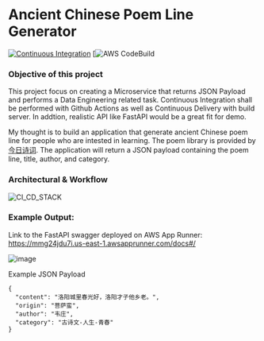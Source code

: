 # Ancient Chinese Poem Line Generator

[![Continuous Integration](https://github.com/nogibjj/DY_Template/actions/workflows/main.yml/badge.svg)](https://github.com/nogibjj/DY_Template/actions/workflows/main.yml)
[![AWS CodeBuild](https://codebuild.us-east-1.amazonaws.com/badges?uuid=eyJlbmNyeXB0ZWREYXRhIjoiSG5uQmUyM1VTeFp1eUtkUjRrT2RidENRYXRGRmYyVUwwWW9zZUhhQ2xoNnB2THdmYWduSHQ4Ny9LUVZUK2JwcFBkUUMyMEpjWFJJNGdQNmUzQldqUFRBPSIsIml2UGFyYW1ldGVyU3BlYyI6IjlEYjJDekFMOGE4NE4vL0MiLCJtYXRlcmlhbFNldFNlcmlhbCI6MX0%3D&branch=main)

### Objective of this project

This project focus on creating a Microservice that returns JSON Payload and performs a Data Engineering related task. Continuous Integration shall be performed with Github Actions as well as Continuous Delivery with build server. In addtion, realistic API like FastAPI would be a great fit for demo.

My thought is to build an application that generate ancient Chinese poem line for people who are intested in learning. The poem library is provided by [今日诗词](https://www.jinrishici.com/). The application will return a JSON payload containing the poem line, title, author, and category. 

### Architectural & Workflow

![CI_CD_STACK](https://user-images.githubusercontent.com/81750079/204197207-2405823a-a3f3-498a-b4bf-0d4ef086cfc9.jpg)


### Example Output:

Link to the FastAPI swagger deployed on AWS App Runner: https://mmg24jdu7i.us-east-1.awsapprunner.com/docs#/


![image](https://user-images.githubusercontent.com/81750079/204179845-7f3e13a5-8150-43ee-a3c2-52241a4d4813.png)

Example JSON Payload
```
{
  "content": "洛阳城里春光好，洛阳才子他乡老。",
  "origin": "菩萨蛮",
  "author": "韦庄",
  "category": "古诗文-人生-青春"
}
```
